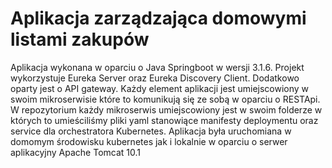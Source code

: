# Aplikacja zarządzająca domowymi listami zakupów 

Aplikacja wykonana w oparciu o Java Springboot w wersji 3.1.6.  Projekt wykorzystuje Eureka Server oraz Eureka Discovery Client.  Dodatkowo oparty jest o API gateway.  Każdy element aplikacji jest umiejscowiony w swoim mikroserwisie które to komunikują się ze sobą w oparciu o RESTApi.  W repozytorium każdy mikroserwis umiejscowiony jest w swoim folderze w których to umieściliśmy pliki yaml stanowiące manifesty deploymentu oraz service dla orchestratora Kubernetes.  Aplikacja była uruchomiana w domomym środowisku kubernetes jak i lokalnie w oparciu o serwer aplikacyjny Apache Tomcat 10.1
